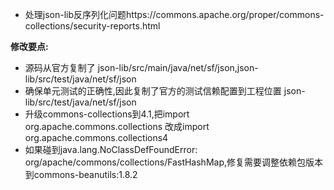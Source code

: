 - 处理json-lib反序列化问题https://commons.apache.org/proper/commons-collections/security-reports.html

**修改要点:**
- 源码从官方复制了 json-lib/src/main/java/net/sf/json,json-lib/src/test/java/net/sf/json
- 确保单元测试的正确性,因此复制了官方的测试信赖配置到工程位置 json-lib/src/test/java/net/sf/json
- 升级commons-collections到4.1,把import org.apache.commons.collections 改成import org.apache.commons.collections4
- 如果碰到java.lang.NoClassDefFoundError: org/apache/commons/collections/FastHashMap,修复需要调整依赖包版本到commons-beanutils:1.8.2
